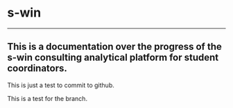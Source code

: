 # s-win
-----------------------------------------------------------------------------------------------------------------
This is a documentation over the progress of the s-win consulting analytical platform for student coordinators.
-----------------------------------------------------------------------------------------------------------------

This is just a test to commit to github.

This is a test for the branch.
